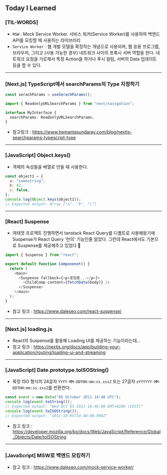 ## Today I Learned

### [TIL-WORDS]

- `MSW` : Mock Service Worker. 서비스 워커(Service Worker)를 사용하여 백엔드 API를 모킹할 때 사용하는 라이브러리
- `Service Worker` : 웹 개발 모델을 확장하는 개념으로 사용되며, 웹 응용 프로그램, 브라우저, 그리고 (사용 가능한 경우) 네트워크 사이의 프록시 서버 역할을 한다. 네트워크 요청을 가로채서 특정 Action을 하거나 푸시 알림, 서버의 Data 업데이트 등을 할 수 있다.

---

### [Next.js] TypeScript에서 searchParams의 Type 지정하기

```typescript
const serachParams = useSerachParams();
```

```typescript
import { ReadonlyURLSearchParams } from "next/navigation";

interface MyInterface {
  searchParams: ReadonlyURLSearchParams;
}
```

- 참고링크 : https://www.hemantasundaray.com/blog/nextjs-searchparams-typescript-type

---

### [JavaScript] Object.keys()

- 객체의 속성들을 배열로 만들 때 사용한다.

```javascript
const object1 = {
  a: "somestring",
  b: 42,
  c: false,
};
console.log(Object.keys(object1));
// Expected output: Array ["a", "b", "c"]
```

---

### [React] Suspense

- 여태껏 프로젝트 진행하면서 tanstack React Query를 디폴트로 사용해왔기에 Suspense가 React Query '만의' 기능인줄 알았다. 그런데 React에서도 기본으로 Suspense를 제공해주고 있었다 👀

```javascript
import { Suspense } from "react";

export default function Componenet() {
  return (
    <main>
      <Suspense fallback={<p>로딩중...</p>}>
        <ChildComp content={fetchData(body)} />
      </Suspense>
    </main>
  );
}
```

- 참고 링크 : https://www.daleseo.com/react-suspense/

---

### [Next.js] loading.js

- React의 Suspense를 활용해 Loading UI를 제공하는 기능이라는데...
- 참고 링크 : https://nextjs.org/docs/app/building-your-application/routing/loading-ui-and-streaming

---

### [JavaScript] Date.prototype.toISOString()

- 확장 ISO 형식의 24글자 `YYYY-MM-DDTHH:mm:ss.sssZ` 또는 27글자 `±YYYYYY-MM-DDTHH:mm:ss.sssZ`를 반환한다.

```javascript
const event = new Date("05 October 2011 14:48 UTC");
console.log(event.toString());
// Expected output: "Wed Oct 05 2011 16:48:00 GMT+0200 (CEST)"
console.log(event.toISOString());
// Expected output: "2011-10-05T14:48:00.000Z"
```

- 참고 링크 : https://developer.mozilla.org/ko/docs/Web/JavaScript/Reference/Global_Objects/Date/toISOString

---

### [JavaScript] MSW로 백엔드 모킹하기

- 참고 링크 : https://www.daleseo.com/mock-service-worker/
